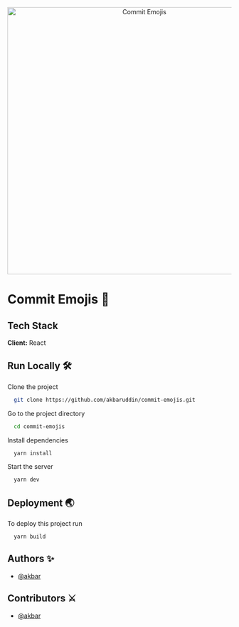 <p align="center">
  <a href="https://commit-emojis.vercel.app/?ref=github" target="_blank" rel="noopener noreferrer">
    <img width="600" src="https://user-images.githubusercontent.com/15226979/122504321-b423c380-d017-11eb-83f9-eb174558b03c.png" alt="Commit Emojis">
  </a>
</p>

# Commit Emojis 💬

## Tech Stack

**Client:** React

## Run Locally 🛠

Clone the project

```bash
  git clone https://github.com/akbaruddin/commit-emojis.git
```

Go to the project directory

```bash
  cd commit-emojis
```

Install dependencies

```bash
  yarn install
```

Start the server

```bash
  yarn dev
```

## Deployment 🌏

To deploy this project run

```bash
  yarn build
```


## Authors ✨

- [@akbar](https://github.com/akbaruddin)

## Contributors ⚔️

- [@akbar](https://github.com/akbaruddin)
